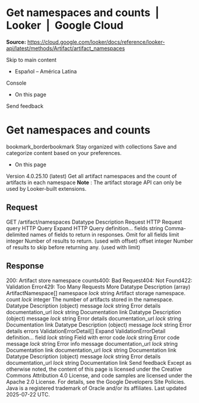 # Get namespaces and counts  |  Looker  |  Google Cloud

**Source:** https://cloud.google.com/looker/docs/reference/looker-api/latest/methods/Artifact/artifact_namespaces

Skip to main content 


  * Español – América Latina

Console 
  * On this page




Send feedback 
#  Get namespaces and counts
bookmark_borderbookmark Stay organized with collections  Save and categorize content based on your preferences.
  * On this page


Version 4.0.25.10 (latest) 
Get all artifact namespaces and the count of artifacts in each namespace
**Note** : The artifact storage API can only be used by Looker-built extensions.
## Request
GET /artifact/namespaces 
Datatype
Description
Request
HTTP Request 
query
HTTP Query 
Expand HTTP Query definition... 
fields
string 
Comma-delimited names of fields to return in responses. Omit for all fields
limit
integer 
Number of results to return. (used with offset)
offset
integer 
Number of results to skip before returning any. (used with limit)
## Response
200: Artifact store namespace counts400: Bad Request404: Not Found422: Validation Error429: Too Many Requests More
Datatype
Description
(array)
ArtifactNamespace[] 
namespace
_lock_
string 
Artifact storage namespace.
count
_lock_
integer 
The number of artifacts stored in the namespace.
Datatype
Description
(object)
message
_lock_
string 
Error details
documentation_url
_lock_
string 
Documentation link
Datatype
Description
(object)
message
_lock_
string 
Error details
documentation_url
_lock_
string 
Documentation link
Datatype
Description
(object)
message
_lock_
string 
Error details
errors
ValidationErrorDetail[] 
Expand ValidationErrorDetail definition... 
field
_lock_
string 
Field with error
code
_lock_
string 
Error code
message
_lock_
string 
Error info message
documentation_url
_lock_
string 
Documentation link
documentation_url
_lock_
string 
Documentation link
Datatype
Description
(object)
message
_lock_
string 
Error details
documentation_url
_lock_
string 
Documentation link
Send feedback 
Except as otherwise noted, the content of this page is licensed under the Creative Commons Attribution 4.0 License, and code samples are licensed under the Apache 2.0 License. For details, see the Google Developers Site Policies. Java is a registered trademark of Oracle and/or its affiliates.
Last updated 2025-07-22 UTC.



